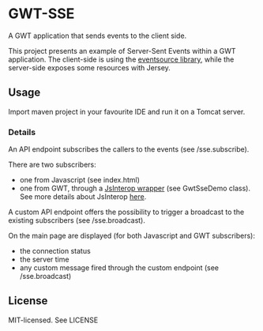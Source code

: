# GWT-SSE
A GWT application that sends events to the client side.

This project presents an example of Server-Sent Events within a GWT application.
The client-side is using the [eventsource library](https://github.com/EventSource/eventsource), while the server-side exposes some resources with Jersey.

## Usage

Import maven project in your favourite IDE and run it on a Tomcat server.

### Details

An API endpoint subscribes the callers to the events (see /sse.subscribe). 

There are two subscribers:
- one from Javascript (see index.html)
- one from GWT, through a [JsInterop wrapper](https://github.com/iSergio/gwt-sse) (see GwtSseDemo class).
See more details about JsInterop [here](http://www.gwtproject.org/doc/latest/DevGuideCodingBasicsJsInterop.html).

A custom API endpoint offers the possibility to trigger a broadcast to the existing subscribers (see /sse.broadcast).

On the main page are displayed (for both Javascript and GWT subscribers):
- the connection status
- the server time
- any custom message fired through the custom endpoint (see /sse.broadcast)

## License

MIT-licensed. See LICENSE
